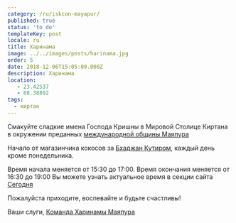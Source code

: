```yaml
---
category: /ru/iskcon-mayapur/
published: true
status: 'to do'
templateKey: post
locale: ru
title: Харинама
image: ../../images/posts/harinama.jpg
order: 5
date: 2018-12-06T15:05:09.000Z
description: Харинама
location:
   - 23.42537
   - 88.38892
tags:
  - киртан
---
```

Смакуйте сладкие имена Господа Кришны в Мировой Столице Киртана в окружении преданных [международной общины Маяпура](/ru/international-community)

Начало от магазинчика кокосов за [Бхаджан Кутиром](/ru/bhajan-kutir), каждый день кроме понедельника.

Время начала меняется от 15:30 до 17:00. Время окончания меняется от 16:30 до 19:00
Вы можете узнать актуальное время в секции сайта [Сегодня](/ru/today)

Пожалуйста приходите, воспевайте и будьте счастливы!

Ваши слуги,
[Команда Харинамы Маяпура](/ru/harinama-team)

<tbd locale="ru" url="mailto:haribol@mayapur.live"></tbd>
